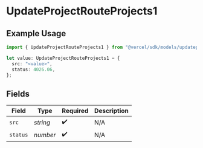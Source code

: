 # UpdateProjectRouteProjects1

## Example Usage

```typescript
import { UpdateProjectRouteProjects1 } from "@vercel/sdk/models/updateprojectop.js";

let value: UpdateProjectRouteProjects1 = {
  src: "<value>",
  status: 4026.06,
};
```

## Fields

| Field              | Type               | Required           | Description        |
| ------------------ | ------------------ | ------------------ | ------------------ |
| `src`              | *string*           | :heavy_check_mark: | N/A                |
| `status`           | *number*           | :heavy_check_mark: | N/A                |
